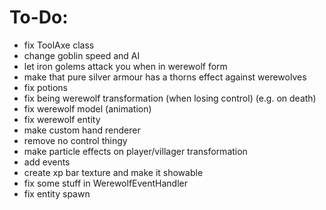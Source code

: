 # To-Do:
- fix ToolAxe class
- change goblin speed and AI
- let iron golems attack you when in werewolf form
- make that pure silver armour has a thorns effect against werewolves
- fix potions
- fix being werewolf transformation (when losing control) (e.g. on death)
- fix werewolf model (animation)
- fix werewolf entity
- make custom hand renderer
- remove no control thingy
- make particle effects on player/villager transformation
- add events
- create xp bar texture and make it showable
- fix some stuff in WerewolfEventHandler
- fix entity spawn